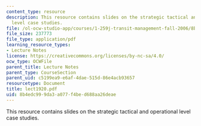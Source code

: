 ```yaml
---
content_type: resource
description: This resource contains slides on the strategic tactical and operational
  level case studies.
file: /ol-ocw-studio-app/courses/1-259j-transit-management-fall-2006/8b4edc999da3a077f4bed688aa26deae_lect1920.pdf
file_size: 237773
file_type: application/pdf
learning_resource_types:
- Lecture Notes
license: https://creativecommons.org/licenses/by-nc-sa/4.0/
ocw_type: OCWFile
parent_title: Lecture Notes
parent_type: CourseSection
parent_uid: c5199ea9-e6af-4dae-515d-86e4acb93657
resourcetype: Document
title: lect1920.pdf
uid: 8b4edc99-9da3-a077-f4be-d688aa26deae
---
```

This resource contains slides on the strategic tactical and operational level case studies.